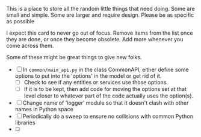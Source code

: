 This is a place to store all the random little things that need doing.  Some are small and simple.  Some are larger and require design.   Please be as specific as possible

I expect this card to never go out of focus.  Remove items from the list once they are done, or once they become obsolete.  Add more whenever you come across them.  

Some of these might be great things to give new folks.

- [ ] In `common/main_api.py` in the class CommonAPI, either define some options to put into the 'options' in the model or get rid of it.  
	- [ ] Check to see if any entities or services use those options.
	- [ ] If it is to be kept, then add code for moving the options set at that level closer to whatever part of the code actually uses the option(s).
- [ ] Change name of 'logger' module so that it doesn't clash with other names in Python space
- [ ] Periodically do a sweep to ensure no collisions with common Python libraries
- [ ] 